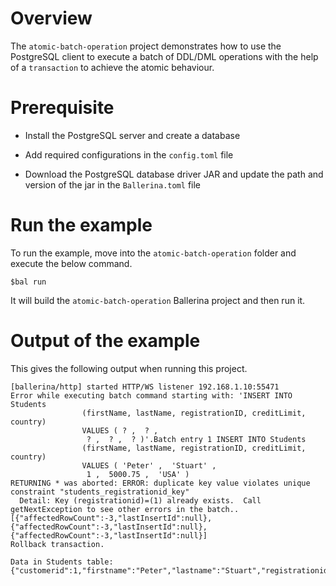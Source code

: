 # Overview

The `atomic-batch-operation` project demonstrates how to use the PostgreSQL client to execute a batch of DDL/DML operations with the help of a `transaction` to achieve the atomic behaviour.

# Prerequisite

* Install the PostgreSQL server and create a database 

* Add required configurations in the `config.toml` file 

* Download the PostgreSQL database driver JAR and update the path and version of the jar in the `Ballerina.toml` file

# Run the example
 
To run the example, move into the `atomic-batch-operation` folder and execute the below command.
 
```
$bal run
```
It will build the `atomic-batch-operation` Ballerina project and then run it.

# Output of the example

This gives the following output when running this project.

```ballerina
[ballerina/http] started HTTP/WS listener 192.168.1.10:55471
Error while executing batch command starting with: 'INSERT INTO Students
                (firstName, lastName, registrationID, creditLimit, country)
                VALUES ( ? ,  ? ,
                 ? ,  ? ,  ? )'.Batch entry 1 INSERT INTO Students
                (firstName, lastName, registrationID, creditLimit, country)
                VALUES ( 'Peter' ,  'Stuart' ,
                 1 ,  5000.75 ,  'USA' )
RETURNING * was aborted: ERROR: duplicate key value violates unique constraint "students_registrationid_key"
  Detail: Key (registrationid)=(1) already exists.  Call getNextException to see other errors in the batch..
[{"affectedRowCount":-3,"lastInsertId":null},{"affectedRowCount":-3,"lastInsertId":null},{"affectedRowCount":-3,"lastInsertId":null}]
Rollback transaction.

Data in Students table:
{"customerid":1,"firstname":"Peter","lastname":"Stuart","registrationid":1,"creditlimit":5000.75,"country":"USA"}
```
